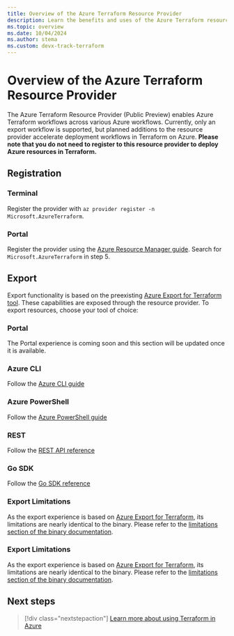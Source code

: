 ```yaml
---
title: Overview of the Azure Terraform Resource Provider
description: Learn the benefits and uses of the Azure Terraform resource provider
ms.topic: overview
ms.date: 10/04/2024
ms.author: stema
ms.custom: devx-track-terraform
---
```


# Overview of the Azure Terraform Resource Provider

The Azure Terraform Resource Provider (Public Preview) enables Azure Terraform workflows across various Azure workflows. Currently, only an export workflow is supported, but planned additions to the resource provider accelerate deployment workflows in Terraform on Azure. **Please note that you do not need to register to this resource provider to deploy Azure resources in Terraform.**

## Registration
### Terminal
Register the provider with `az provider register -n Microsoft.AzureTerraform`. 

### Portal
Register the provider using the [Azure Resource Manager guide](/azure/azure-resource-manager/management/resource-providers-and-types#azure-portal). Search for `Microsoft.AzureTerraform` in step 5.

## Export
Export functionality is based on the preexisting [Azure Export for Terraform tool](../azure-export-for-terraform/export-terraform-overview.md). These capabilities are exposed through the resource provider. To export resources, choose your tool of choice:

### Portal
The Portal experience is coming soon and this section will be updated once it is available.

### Azure CLI
Follow the [Azure CLI guide](/cli/azure/terraform?view=azure-cli-latest#az-terraform-export-terraform)

### Azure PowerShell
Follow the [Azure PowerShell guide](/powershell/module/az.terraform/export-azterraform)

### REST
Follow the [REST API reference](https://learn.microsoft.com/rest/api/terraform/terraform/export-terraform)

### Go SDK
Follow the [Go SDK reference](/Azure/azure-sdk-for-go/sdk/resourcemanager/terraform/armterraform)

### Export Limitations
As the export experience is based on [Azure Export for Terraform](../azure-export-for-terraform/export-terraform-overview.md), its limitations are nearly identical to the binary. Please refer to the [limitations section of the binary documentation](../azure-export-for-terraform/export-terraform-concepts.md).

### Export Limitations
As the export experience is based on [Azure Export for Terraform](../azure-export-for-terraform/export-terraform-overview.md), its limitations are nearly identical to the binary. Please refer to the [limitations section of the binary documentation](../azure-export-for-terraform/export-terraform-concepts.md).

## Next steps

> [!div class="nextstepaction"] 
> [Learn more about using Terraform in Azure](/azure/terraform)
